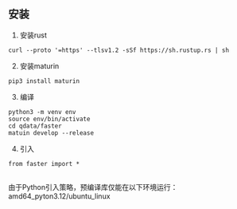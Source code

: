 ## 安装

1. 安装rust
```shell
curl --proto '=https' --tlsv1.2 -sSf https://sh.rustup.rs | sh
```
2. 安装maturin
```shell
pip3 install maturin
```
3. 编译
```shell
python3 -m venv env
source env/bin/activate
cd qdata/faster
matuin develop --release
```

4. 引入
```
from faster import *
```

## 
由于Python引入策略，预编译库仅能在以下环境运行：amd64_pyton3.12/ubuntu_linux
